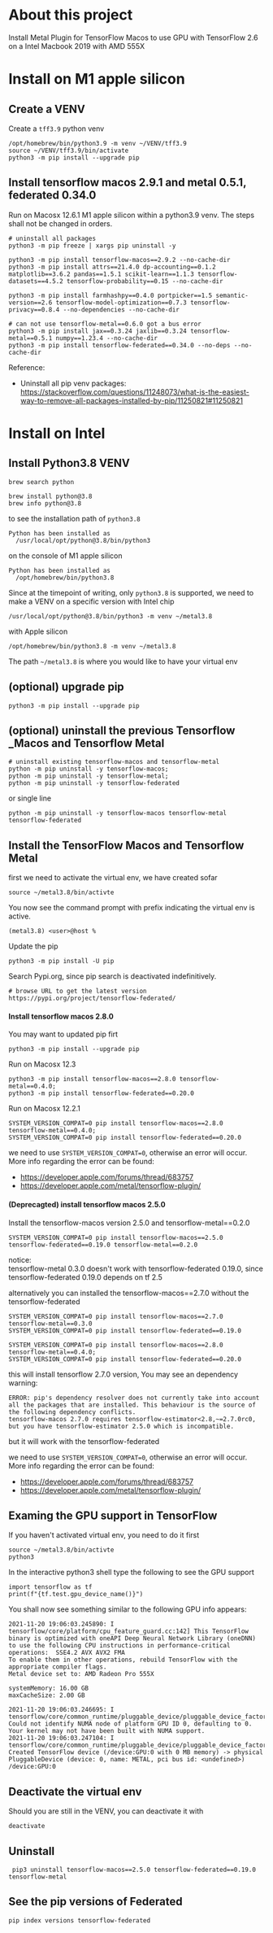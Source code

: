 # About this project
Install Metal Plugin for TensorFlow Macos to use GPU with TensorFlow 2.6 on a Intel Macbook 2019 with AMD 555X

# Install on M1 apple silicon

## Create a VENV
Create a `tff3.9` python venv 
```console
/opt/homebrew/bin/python3.9 -m venv ~/VENV/tff3.9
source ~/VENV/tff3.9/bin/activate
python3 -m pip install --upgrade pip
```


## Install tensorflow macos 2.9.1 and metal 0.5.1, federated 0.34.0

Run on Macosx 12.6.1 M1 apple silicon within a python3.9 venv.
The steps shall not be changed in orders.
<!-- python3 -m pip uninstall -y tensorflow-macos tensorflow-metal tensorflow-federated attrs dm-tree farmhashpy portpicker semantic-version tensorflow-model-optimization tensorflow-privacy tqdm cachetools grpcio dp-accounting numpy matplotlib pandas scikit-learn tensorflow-datasets tensorflow-probability jax jaxlib scipy  -->

```console
# uninstall all packages 
python3 -m pip freeze | xargs pip uninstall -y

python3 -m pip install tensorflow-macos==2.9.2 --no-cache-dir
python3 -m pip install attrs==21.4.0 dp-accounting==0.1.2 matplotlib==3.6.2 pandas==1.5.1 scikit-learn==1.1.3 tensorflow-datasets==4.5.2 tensorflow-probability==0.15 --no-cache-dir

python3 -m pip install farmhashpy==0.4.0 portpicker==1.5 semantic-version==2.6 tensorflow-model-optimization==0.7.3 tensorflow-privacy==0.8.4 --no-dependencies --no-cache-dir

# can not use tensorflow-metal==0.6.0 got a bus error
python3 -m pip install jax==0.3.24 jaxlib==0.3.24 tensorflow-metal==0.5.1 numpy==1.23.4 --no-cache-dir
python3 -m pip install tensorflow-federated==0.34.0 --no-deps --no-cache-dir
```
Reference:
* Uninstall all pip venv packages: https://stackoverflow.com/questions/11248073/what-is-the-easiest-way-to-remove-all-packages-installed-by-pip/11250821#11250821

<!-- # python3 -m pip install attrs==21.4 dp-accounting==0.1.2 matplotlib==3.3.4 pandas==1.1.4 scikit-learn==1.0.2 tensorflow-datasets==4.5.2 tensorflow-probability==0.15 --no-cache-dir -->

# Install on Intel 
## Install Python3.8 VENV
```
brew search python

brew install python@3.8
brew info python@3.8
```
to see the installation path of `python3.8`
```console
Python has been installed as
  /usr/local/opt/python@3.8/bin/python3
```

on the console of M1 apple silicon
```console
Python has been installed as
  /opt/homebrew/bin/python3.8
```

Since at the timepoint of writing, only `python3.8` is supported, we need to make a VENV on a specific version
with Intel chip
```
/usr/local/opt/python@3.8/bin/python3 -m venv ~/metal3.8
```
with Apple silicon
```
/opt/homebrew/bin/python3.8 -m venv ~/metal3.8
```

The path `~/metal3.8` is where you would like to have your virtual env

## (optional) upgrade pip
```console
python3 -m pip install --upgrade pip
```

## (optional) uninstall the previous Tensorflow _Macos and Tensorflow Metal
```console
# uninstall existing tensorflow-macos and tensorflow-metal
python -m pip uninstall -y tensorflow-macos;
python -m pip uninstall -y tensorflow-metal;
python -m pip uninstall -y tensorflow-federated
```

or single line
```
python -m pip uninstall -y tensorflow-macos tensorflow-metal tensorflow-federated
```

## Install the TensorFlow Macos and Tensorflow Metal
first we need to activate the virtual env, we have created sofar
```
source ~/metal3.8/bin/activte
```

You now see the command prompt with prefix indicating the virtual env is active.
```
(metal3.8) <user>@host % 
```

Update the pip
```
python3 -m pip install -U pip
```

Search Pypi.org, since pip search is deactivated indefinitively.
```
# browse URL to get the latest version
https://pypi.org/project/tensorflow-federated/
```

#### Install tensorflow macos 2.8.0
You may want to updated pip firt
```console
python3 -m pip install --upgrade pip
```

Run on Macosx 12.3
```console
python3 -m pip install tensorflow-macos==2.8.0 tensorflow-metal==0.4.0;
python3 -m pip install tensorflow-federated==0.20.0
```

Run on Macosx 12.2.1
```console
SYSTEM_VERSION_COMPAT=0 pip install tensorflow-macos==2.8.0 tensorflow-metal==0.4.0;
SYSTEM_VERSION_COMPAT=0 pip install tensorflow-federated==0.20.0
```

we need to use `SYSTEM_VERSION_COMPAT=0`, otherwise an error will occur.
More info regarding the error can be found:
* https://developer.apple.com/forums/thread/683757
* https://developer.apple.com/metal/tensorflow-plugin/


#### (Deprecagted) install tensorflow macos 2.5.0
Install the tensorflow-macos version 2.5.0 and tensorflow-metal==0.2.0
```
SYSTEM_VERSION_COMPAT=0 pip install tensorflow-macos==2.5.0 tensorflow-federated==0.19.0 tensorflow-metal==0.2.0 
```
notice:\
tensorflow-metal 0.3.0 doesn't work with tensorflow-federated 0.19.0, since tensorflow-federated 0.19.0 depends on tf 2.5

alternatively you can installed the tensorflow-macos==2.7.0 without the tensorflow-federated
```
SYSTEM_VERSION_COMPAT=0 pip install tensorflow-macos==2.7.0 tensorflow-metal==0.3.0 
SYSTEM_VERSION_COMPAT=0 pip install tensorflow-federated==0.19.0
```

```
SYSTEM_VERSION_COMPAT=0 pip install tensorflow-macos==2.8.0 tensorflow-metal==0.4.0;
SYSTEM_VERSION_COMPAT=0 pip install tensorflow-federated==0.20.0
```

this will install tensorflow 2.7.0 version,
You may see an dependency warning:
```
ERROR: pip's dependency resolver does not currently take into account all the packages that are installed. This behaviour is the source of the following dependency conflicts.
tensorflow-macos 2.7.0 requires tensorflow-estimator<2.8,~=2.7.0rc0, but you have tensorflow-estimator 2.5.0 which is incompatible.
```
but it will work with the tensorflow-federated

we need to use `SYSTEM_VERSION_COMPAT=0`, otherwise an error will occur.
More info regarding the error can be found:
* https://developer.apple.com/forums/thread/683757
* https://developer.apple.com/metal/tensorflow-plugin/

## Examing the GPU support in TensorFlow
If you haven't activated virtual env, you need to do it first
```
source ~/metal3.8/bin/activte
python3
```

In the interactive python3 shell type the following to see the GPU support
```
import tensorflow as tf
print(f"{tf.test.gpu_device_name()}")
```

You shall now see something similar to the following GPU info appears:
```console
2021-11-20 19:06:03.245890: I tensorflow/core/platform/cpu_feature_guard.cc:142] This TensorFlow binary is optimized with oneAPI Deep Neural Network Library (oneDNN) to use the following CPU instructions in performance-critical operations:  SSE4.2 AVX AVX2 FMA
To enable them in other operations, rebuild TensorFlow with the appropriate compiler flags.
Metal device set to: AMD Radeon Pro 555X

systemMemory: 16.00 GB
maxCacheSize: 2.00 GB

2021-11-20 19:06:03.246695: I tensorflow/core/common_runtime/pluggable_device/pluggable_device_factory.cc:305] Could not identify NUMA node of platform GPU ID 0, defaulting to 0. Your kernel may not have been built with NUMA support.
2021-11-20 19:06:03.247104: I tensorflow/core/common_runtime/pluggable_device/pluggable_device_factory.cc:271] Created TensorFlow device (/device:GPU:0 with 0 MB memory) -> physical PluggableDevice (device: 0, name: METAL, pci bus id: <undefined>)
/device:GPU:0
```

## Deactivate the virtual env
Should you are still in the VENV, you can deactivate it with
```
deactivate
```

## Uninstall
```
 pip3 uninstall tensorflow-macos==2.5.0 tensorflow-federated==0.19.0 tensorflow-metal

```

## See the pip versions of Federated 
```
pip index versions tensorflow-federated
```



